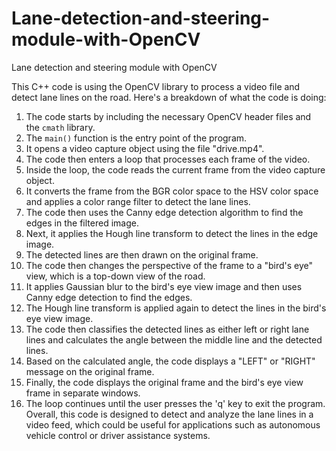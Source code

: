 # Lane-detection-and-steering-module-with-OpenCV
Lane detection and steering module with OpenCV 


This C++ code is using the OpenCV library to process a video file and detect lane lines on the road. 
Here's a breakdown of what the code is doing: 
1. The code starts by including the necessary OpenCV header files and the `cmath` library.
2. The `main()` function is the entry point of the program.
3. It opens a video capture object using the file "drive.mp4".
4. The code then enters a loop that processes each frame of the video.
5. Inside the loop, the code reads the current frame from the video capture object.
6. It converts the frame from the BGR color space to the HSV color space and applies a color range filter to detect the lane lines.
7. The code then uses the Canny edge detection algorithm to find the edges in the filtered image.
8. Next, it applies the Hough line transform to detect the lines in the edge image.
9. The detected lines are then drawn on the original frame.
10. The code then changes the perspective of the frame to a "bird's eye" view, which is a top-down view of the road.
11. It applies Gaussian blur to the bird's eye view image and then uses Canny edge detection to find the edges.
12. The Hough line transform is applied again to detect the lines in the bird's eye view image.
13. The code then classifies the detected lines as either left or right lane lines and calculates the angle between the middle line and the detected lines.
14. Based on the calculated angle, the code displays a "LEFT" or "RIGHT" message on the original frame.
15. Finally, the code displays the original frame and the bird's eye view frame in separate windows.
16. The loop continues until the user presses the 'q' key to exit the program.
Overall, this code is designed to detect and analyze the lane lines in a video feed, which could be useful for applications such as autonomous vehicle control or driver assistance systems.
